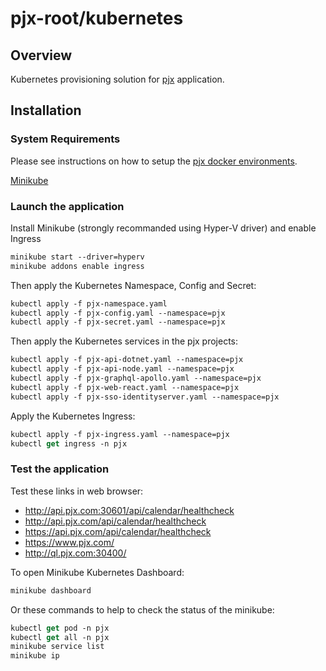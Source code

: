 # pjx-root/kubernetes

## Overview

Kubernetes provisioning solution for <a href='https://github.com/users/mikelau13/projects/1'>pjx</a> application.


## Installation

### System Requirements

Please see instructions on how to setup the <a href='https://github.com/mikelau13/pjx-root/blob/master/README.md'>pjx docker environments</a>.

<a href='https://minikube.sigs.k8s.io/'>Minikube</a>


### Launch the application

Install Minikube (strongly recommanded using Hyper-V driver) and enable Ingress
```ps
minikube start --driver=hyperv
minikube addons enable ingress
```

Then apply the Kubernetes Namespace, Config and Secret:
```ps
kubectl apply -f pjx-namespace.yaml
kubectl apply -f pjx-config.yaml --namespace=pjx
kubectl apply -f pjx-secret.yaml --namespace=pjx
```

Then apply the Kubernetes services in the pjx projects:
```ps
kubectl apply -f pjx-api-dotnet.yaml --namespace=pjx
kubectl apply -f pjx-api-node.yaml --namespace=pjx
kubectl apply -f pjx-graphql-apollo.yaml --namespace=pjx
kubectl apply -f pjx-web-react.yaml --namespace=pjx
kubectl apply -f pjx-sso-identityserver.yaml --namespace=pjx
```

Apply the Kubernetes Ingress:
```ps
kubectl apply -f pjx-ingress.yaml --namespace=pjx
kubectl get ingress -n pjx
```

### Test the application

Test these links in web browser:
- http://api.pjx.com:30601/api/calendar/healthcheck
- http://api.pjx.com/api/calendar/healthcheck
- https://api.pjx.com/api/calendar/healthcheck
- https://www.pjx.com/
- http://ql.pjx.com:30400/


To open Minikube Kubernetes Dashboard:
```ps
minikube dashboard
```

Or these commands to help to check the status of the minikube:
```ps
kubectl get pod -n pjx
kubectl get all -n pjx
minikube service list
minikube ip
```

